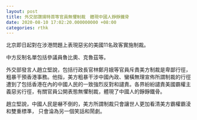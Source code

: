 ```yaml
---
layout: post
title: 外交部讚揚特首等官員無懼制裁　體現中國人錚錚鐵骨
date: 2020-08-10 17:02:20.000000000 +08:00
categories: rthk
---
```


北京即日起對在涉港問題上表現惡劣的美國11名政客實施制裁。

中方反制名單包括參議員魯比奧、克魯茲等。

外交部發言人趙立堅說，包括行政長官林鄭月娥等官員斥責美方制裁是卑鄙行徑，粗暴干預香港事務。他指，美方粗暴干涉中國內政、蠻橫無理宣佈所謂制裁的行徑遭到了包括香港在內的中國人民的一致強烈反對和譴責。各界紛紛譴責美國霸權主義惡劣行徑，有關官員公開表態無懼制裁，體現了中國人的錚錚鐵骨。

趙立堅說，中國人民是嚇不倒的，美方所謂制裁只會讓世人更加看清美方霸權霸淩和雙重標準， 只會淪為另一個笑話和鬧劇。
